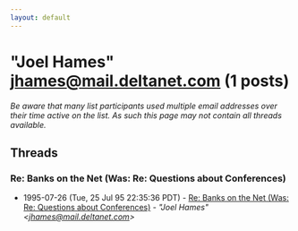```yaml
---
layout: default
---
```


# "Joel Hames" <jhames@mail.deltanet.com> (1 posts)

_Be aware that many list participants used multiple email addresses over their time active on the list. As such this page may not contain all threads available._

## Threads

### Re: Banks on the Net (Was: Re: Questions about Conferences)
+ 1995-07-26 (Tue, 25 Jul 95 22:35:36 PDT) - [Re: Banks on the Net (Was: Re: Questions about Conferences)](/archive/1995/07/7b0e9c61da48f88c45ae3d267ef9d66a78cfb1f96cc33f8bfd27f00f95b8f3e2) - _"Joel Hames" \<jhames@mail.deltanet.com\>_

